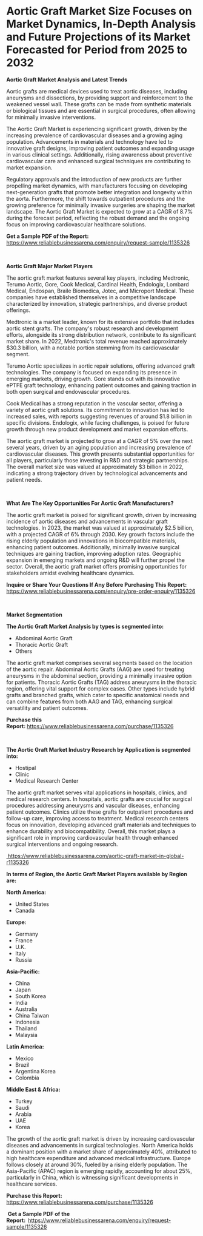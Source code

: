 <p><h1>Aortic Graft Market Size Focuses on Market Dynamics, In-Depth Analysis and Future Projections of its Market Forecasted for Period from 2025 to 2032</h1></p><p><strong>Aortic Graft Market Analysis and Latest Trends</strong></p>
<p><p>Aortic grafts are medical devices used to treat aortic diseases, including aneurysms and dissections, by providing support and reinforcement to the weakened vessel wall. These grafts can be made from synthetic materials or biological tissues and are essential in surgical procedures, often allowing for minimally invasive interventions. </p><p>The Aortic Graft Market is experiencing significant growth, driven by the increasing prevalence of cardiovascular diseases and a growing aging population. Advancements in materials and technology have led to innovative graft designs, improving patient outcomes and expanding usage in various clinical settings. Additionally, rising awareness about preventive cardiovascular care and enhanced surgical techniques are contributing to market expansion. </p><p>Regulatory approvals and the introduction of new products are further propelling market dynamics, with manufacturers focusing on developing next-generation grafts that promote better integration and longevity within the aorta. Furthermore, the shift towards outpatient procedures and the growing preference for minimally invasive surgeries are shaping the market landscape. The Aortic Graft Market is expected to grow at a CAGR of 8.7% during the forecast period, reflecting the robust demand and the ongoing focus on improving cardiovascular healthcare solutions.</p></p>
<p><strong>Get a Sample PDF of the Report:&nbsp;</strong> <a href="https://www.reliablebusinessarena.com/enquiry/request-sample/1135326?utm_campaign=3569&utm_medium=2&utm_source=Github&utm_content=ia&utm_term=13042025&utm_id=aortic-graft">https://www.reliablebusinessarena.com/enquiry/request-sample/1135326</a></p>
<p>&nbsp;</p>
<p><strong>Aortic Graft Major Market Players</strong></p>
<p><p>The aortic graft market features several key players, including Medtronic, Terumo Aortic, Gore, Cook Medical, Cardinal Health, Endologix, Lombard Medical, Endospan, Braile Biomedica, Jotec, and Microport Medical. These companies have established themselves in a competitive landscape characterized by innovation, strategic partnerships, and diverse product offerings.</p><p>Medtronic is a market leader, known for its extensive portfolio that includes aortic stent grafts. The company's robust research and development efforts, alongside its strong distribution network, contribute to its significant market share. In 2022, Medtronic's total revenue reached approximately $30.3 billion, with a notable portion stemming from its cardiovascular segment.</p><p>Terumo Aortic specializes in aortic repair solutions, offering advanced graft technologies. The company is focused on expanding its presence in emerging markets, driving growth. Gore stands out with its innovative ePTFE graft technology, enhancing patient outcomes and gaining traction in both open surgical and endovascular procedures.</p><p>Cook Medical has a strong reputation in the vascular sector, offering a variety of aortic graft solutions. Its commitment to innovation has led to increased sales, with reports suggesting revenues of around $1.8 billion in specific divisions. Endologix, while facing challenges, is poised for future growth through new product development and market expansion efforts.</p><p>The aortic graft market is projected to grow at a CAGR of 5% over the next several years, driven by an aging population and increasing prevalence of cardiovascular diseases. This growth presents substantial opportunities for all players, particularly those investing in R&D and strategic partnerships. The overall market size was valued at approximately $3 billion in 2022, indicating a strong trajectory driven by technological advancements and patient needs.</p></p>
<p>&nbsp;</p>
<p><strong>What Are The Key Opportunities For Aortic Graft Manufacturers?</strong></p>
<p><p>The aortic graft market is poised for significant growth, driven by increasing incidence of aortic diseases and advancements in vascular graft technologies. In 2023, the market was valued at approximately $2.5 billion, with a projected CAGR of 6% through 2030. Key growth factors include the rising elderly population and innovations in biocompatible materials, enhancing patient outcomes. Additionally, minimally invasive surgical techniques are gaining traction, improving adoption rates. Geographic expansion in emerging markets and ongoing R&D will further propel the sector. Overall, the aortic graft market offers promising opportunities for stakeholders amidst evolving healthcare dynamics.</p></p>
<p><strong>Inquire or Share Your Questions If Any Before Purchasing This Report:</strong> <a href="https://www.reliablebusinessarena.com/enquiry/pre-order-enquiry/1135326?utm_campaign=3569&utm_medium=2&utm_source=Github&utm_content=ia&utm_term=13042025&utm_id=aortic-graft">https://www.reliablebusinessarena.com/enquiry/pre-order-enquiry/1135326</a></p>
<p>&nbsp;</p>
<p><strong>Market Segmentation</strong></p>
<p><strong>The Aortic Graft Market Analysis by types is segmented into:</strong></p>
<p><ul><li>Abdominal Aortic Graft</li><li>Thoracic Aortic Graft</li><li>Others</li></ul></p>
<p><p>The aortic graft market comprises several segments based on the location of the aortic repair. Abdominal Aortic Grafts (AAG) are used for treating aneurysms in the abdominal section, providing a minimally invasive option for patients. Thoracic Aortic Grafts (TAG) address aneurysms in the thoracic region, offering vital support for complex cases. Other types include hybrid grafts and branched grafts, which cater to specific anatomical needs and can combine features from both AAG and TAG, enhancing surgical versatility and patient outcomes.</p></p>
<p><strong>Purchase this Report:&nbsp;</strong><a href="https://www.reliablebusinessarena.com/purchase/1135326?utm_campaign=3569&utm_medium=2&utm_source=Github&utm_content=ia&utm_term=13042025&utm_id=aortic-graft">https://www.reliablebusinessarena.com/purchase/1135326</a></p>
<p>&nbsp;</p>
<p><strong>The Aortic Graft Market Industry Research by Application is segmented into:</strong></p>
<p><ul><li>Hostipal</li><li>Clinic</li><li>Medical Research Center</li></ul></p>
<p><p>The aortic graft market serves vital applications in hospitals, clinics, and medical research centers. In hospitals, aortic grafts are crucial for surgical procedures addressing aneurysms and vascular diseases, enhancing patient outcomes. Clinics utilize these grafts for outpatient procedures and follow-up care, improving access to treatment. Medical research centers focus on innovation, developing advanced graft materials and techniques to enhance durability and biocompatibility. Overall, this market plays a significant role in improving cardiovascular health through enhanced surgical interventions and ongoing research.</p></p>
<p><a href="https://www.reliablebusinessarena.com/aortic-graft-market-in-global-r1135326?utm_campaign=3569&utm_medium=2&utm_source=Github&utm_content=ia&utm_term=13042025&utm_id=aortic-graft">&nbsp;https://www.reliablebusinessarena.com/aortic-graft-market-in-global-r1135326</a></p>
<p><strong>In terms of Region, the Aortic Graft Market Players available by Region are:</strong></p>
<p>
    <p> <strong> North America: </strong>
        <ul>
            <li>United States</li>
            <li>Canada</li>
        </ul>
        </p> 
    <p> <strong> Europe: </strong>
        <ul>
            <li>Germany</li>
            <li>France</li>
            <li>U.K.</li>
            <li>Italy</li>
            <li>Russia</li>
        </ul>
        </p> 
    <p> <strong> Asia-Pacific: </strong>
        <ul>
            <li>China</li>
            <li>Japan</li>
            <li>South Korea</li>
            <li>India</li>
            <li>Australia</li>
            <li>China Taiwan</li>
            <li>Indonesia</li>
            <li>Thailand</li>
            <li>Malaysia</li>
        </ul>
        </p> 
    <p> <strong> Latin America: </strong>
        <ul>
            <li>Mexico</li>
            <li>Brazil</li>
            <li>Argentina Korea</li>
            <li>Colombia</li>
        </ul>
        </p> 
    <p> <strong> Middle East & Africa: </strong>
        <ul>
            <li>Turkey</li>
            <li>Saudi</li>
            <li>Arabia</li>
            <li>UAE</li>
            <li>Korea</li>
        </ul>
    </p>
    </p>
<p><p>The growth of the aortic graft market is driven by increasing cardiovascular diseases and advancements in surgical technologies. North America holds a dominant position with a market share of approximately 40%, attributed to high healthcare expenditure and advanced medical infrastructure. Europe follows closely at around 30%, fueled by a rising elderly population. The Asia-Pacific (APAC) region is emerging rapidly, accounting for about 25%, particularly in China, which is witnessing significant developments in healthcare services.</p></p>
<p><strong>Purchase this Report: </strong><a href="https://www.reliablebusinessarena.com/purchase/1135326?utm_campaign=3569&utm_medium=2&utm_source=Github&utm_content=ia&utm_term=13042025&utm_id=aortic-graft">https://www.reliablebusinessarena.com/purchase/1135326</a></p>
<p>&nbsp;<strong>Get a Sample PDF of the Report:&nbsp;&nbsp;</strong><a href="https://www.reliablebusinessarena.com/enquiry/request-sample/1135326?utm_campaign=3569&utm_medium=2&utm_source=Github&utm_content=ia&utm_term=13042025&utm_id=aortic-graft">https://www.reliablebusinessarena.com/enquiry/request-sample/1135326</a></p>
<p><strong></strong></p>
<p><p></p><p></p><p></p></p>
